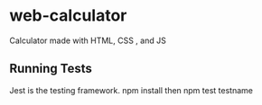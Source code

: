 # web-calculator
Calculator made with HTML, CSS , and JS

## Running Tests
Jest is the testing framework.
npm install
then
npm test testname